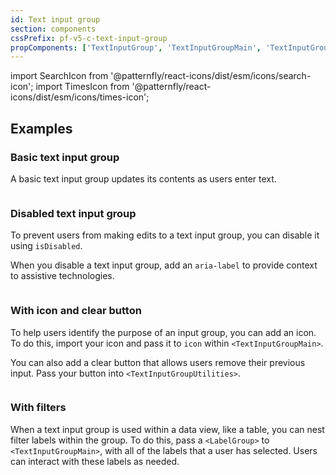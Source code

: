 ```yaml
---
id: Text input group
section: components
cssPrefix: pf-v5-c-text-input-group
propComponents: ['TextInputGroup', 'TextInputGroupMain', 'TextInputGroupUtilities']
---
```


import SearchIcon from '@patternfly/react-icons/dist/esm/icons/search-icon';
import TimesIcon from '@patternfly/react-icons/dist/esm/icons/times-icon';

## Examples

### Basic text input group 

A basic text input group updates its contents as users enter text.

```ts file="./TextInputGroupBasic.tsx"
```

### Disabled text input group

To prevent users from making edits to a text input group, you can disable it using `isDisabled`.

When you disable a text input group, add an `aria-label` to provide context to assistive technologies.

```ts file="./TextInputGroupDisabled.tsx"
```

### With icon and clear button

To help users identify the purpose of an input group, you can add an icon. To do this, import your icon and pass it to `icon` within `<TextInputGroupMain>`.

You can also add a clear button that allows users remove their previous input. Pass your button into `<TextInputGroupUtilities>`.

```ts file="./TextInputGroupUtilitiesAndIcon.tsx"
```

### With filters

When a text input group is used within a data view, like a table, you can nest filter labels within the group. To do this, pass a `<LabelGroup>` to `<TextInputGroupMain>`, with all of the labels that a user has selected. Users can interact with these labels as needed.

```ts file="./TextInputGroupFilters.tsx"
```

